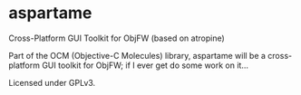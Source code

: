 aspartame
======

Cross-Platform GUI Toolkit for ObjFW (based on atropine)

Part of the OCM (Objective-C Molecules) library, aspartame will be a cross-platform GUI toolkit for ObjFW; if I ever get do some work on it...

Licensed under GPLv3.
